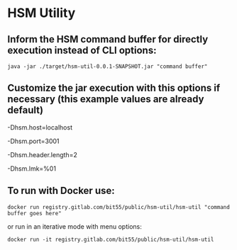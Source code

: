 # HSM Utility

## Inform the HSM command buffer for directly execution instead of CLI options:

`java -jar ./target/hsm-util-0.0.1-SNAPSHOT.jar "command buffer"`

## Customize the jar execution with this options if necessary (this example values are already default)

-Dhsm.host=localhost

-Dhsm.port=3001

-Dhsm.header.length=2

-Dhsm.lmk=%01

## To run with Docker use:

`docker run registry.gitlab.com/bit55/public/hsm-util/hsm-util "command buffer goes here"`

or run in an iterative mode with menu options:

`docker run -it registry.gitlab.com/bit55/public/hsm-util/hsm-util`

